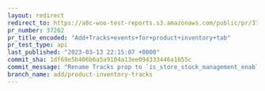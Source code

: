 ```yaml
---
layout: redirect
redirect_to: https://a8c-woo-test-reports.s3.amazonaws.com/public/pr/37202/api/index.html
pr_number: 37202
pr_title_encoded: "Add+Tracks+events+for+product+inventory+tab"
pr_test_type: api
last_published: "2023-03-13 22:15:07 +0000"
commit_sha: 1df69e5b406b6a5a9104a13ee094333446a1b55c
commit_message: "Rename Tracks prop to `is_store_stock_management_enabled` to make it …"
branch_name: add/product-inventory-tracks
---
```

